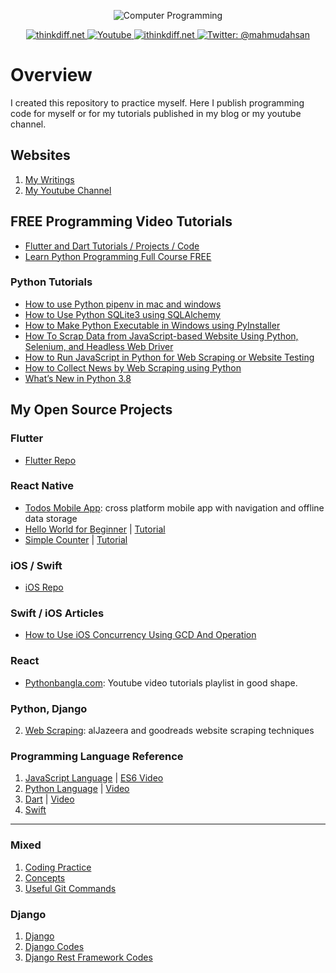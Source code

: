 <p align="center">
    <img src="cover.png" alt="Computer Programming" />
</p>
<p align="center">
    <a href="http://thinkdiff.net/">
        <img src="https://img.shields.io/badge/blog-thinkdiff.net-brightgreen.svg" alt="thinkdiff.net" />
    </a>
    <a href="https://www.youtube.com/channel/UCtHlgyUw0wLE5Ous9swfFlg">
        <img src="https://img.shields.io/badge/my-youtube channel-red.svg" alt="Youtube" />
    </a>
    <a href="https://ithinkdiff.net/">
        <img src="https://img.shields.io/badge/mobile-apps-yellow.svg" alt="ithinkdiff.net" />
    </a>
    <a href="https://twitter.com/mahmudahsan">
        <img src="https://img.shields.io/badge/contact%40-mahmudahsan-blue.svg" alt="Twitter: @mahmudahsan" />
    </a>
</p>

# Overview

I created this repository to practice myself. Here I publish programming code for myself or for my tutorials published in my blog or my youtube channel.


## Websites

1. [My Writings](https://thinkdiff.net)
2. [My Youtube Channel](https://www.youtube.com/channel/UCtHlgyUw0wLE5Ous9swfFlg)

## FREE Programming Video Tutorials

- [Flutter and Dart Tutorials / Projects / Code](https://github.com/mahmudahsan/flutter)
- [Learn Python Programming Full Course FREE](https://youtu.be/llbgjR_tL2k)

### Python Tutorials
- [How to use Python pipenv in mac and windows](https://medium.com/p/how-to-use-python-pipenv-in-mac-and-windows-1c6dc87b403e)
- [How to Use Python SQLite3 using SQLAlchemy](https://medium.com/p/how-to-use-python-sqlite3-using-sqlalchemy-158f9c54eb32)
- [How to Make Python Executable in Windows using PyInstaller](https://medium.com/@mahmudahsan/how-to-make-python-executable-in-windows-pyinstaller-webbrowser-f7ad8e988dea)
- [How To Scrap Data from JavaScript-based Website Using Python, Selenium, and Headless Web Driver](https://medium.com/p/how-to-scrap-data-from-javascript-based-website-using-python-selenium-and-headless-web-driver-531c7fe0c01f)
- [How to Run JavaScript in Python for Web Scraping or Website Testing](https://medium.com/@mahmudahsan/how-to-run-javascript-in-python-web-scraping-web-testing-16bd04894360)
- [How to Collect News by Web Scraping using Python](https://medium.com/@mahmudahsan/how-to-do-web-scraping-using-python-urllib-beautifulsoup-logging-d0b70c8222ae)
- [What’s New in Python 3.8](https://medium.com/@mahmudahsan/upgrade-your-skills-by-python-3-8-aef7f182e3bf)

## My Open Source Projects

### Flutter
- [Flutter Repo](https://github.com/mahmudahsan/flutter)

### React Native
- [Todos Mobile App](https://github.com/mahmudahsan/todos-react-reactnative): cross platform mobile app with navigation and offline data storage
- [Hello World for Beginner](/react-native/t1_helloworld) | [Tutorial](https://www.youtube.com/watch?v=kFEs5WB7NB0)
- [Simple Counter](/react-native/simple_counter) | [Tutorial](https://youtu.be/6Jb7Xs64nwM)

### iOS / Swift
- [iOS Repo](https://github.com/mahmudahsan/iOS)

### Swift / iOS Articles
- [How to Use iOS Concurrency Using GCD And Operation](https://medium.com/@mahmudahsan/ios-concurrency-using-gcd-and-operations-using-swift-brush-up-5adad60be440)

### React
- [Pythonbangla.com](https://github.com/mahmudahsan/python-bangla-react): Youtube video tutorials playlist in good shape.

### Python, Django
2. [Web Scraping](https://github.com/mahmudahsan/webscraping): alJazeera and goodreads website scraping techniques

### Programming Language Reference
1. [JavaScript Language](javascript/) | [ES6 Video](https://www.youtube.com/watch?v=7LnGAsErYYU)
2. [Python Language](python-language/) | [Video](https://www.youtube.com/watch?v=llbgjR_tL2k)
3. [Dart](https://github.com/mahmudahsan/flutter/tree/master/dart) | [Video](https://www.youtube.com/watch?v=Ej_Pcr4uC2Q)
4. [Swift](https://github.com/mahmudahsan/iOS-Swift-SwiftUI/blob/master/swift.md)
***

### Mixed
1. [Coding Practice](coding-practice/)
2. [Concepts](concepts/)
3. [Useful Git Commands](https://github.com/mahmudahsan/thinkdiff/blob/master/gitcommands.md)

### Django
1. [Django](django/)
2. [Django Codes](django-framework/)
3. [Django Rest Framework Codes](django-rest-framework/)
